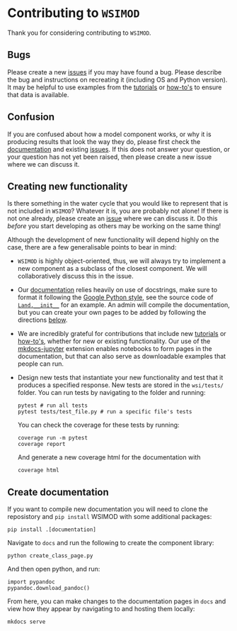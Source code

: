 # Contributing to `WSIMOD`
Thank you for considering contributing to `WSIMOD`. 

## Bugs
Please create a new [issues](https://github.com/barneydobson/wsi/issues) if you may have found a bug. Please describe the bug and instructions on recreating it (including OS and Python version). It may be helpful to use examples from the [tutorials](https://barneydobson.github.io/wsi/tutorials/) or [how-to's](https://barneydobson.github.io/wsi/how-to/) to ensure that data is available.

## Confusion
If you are confused about how a model component works, or why it is producing results that look the way they do, please first check the [documentation](https://barneydobson.github.io/wsi) and existing [issues](https://github.com/barneydobson/wsi/issues). If this does not answer your question, or your question has not yet been raised, then please create a new issue where we can discuss it. 

## Creating new functionality
Is there something in the water cycle that you would like to represent that is not included in `WSIMOD`? Whatever it is, you are probably not alone! If there is not one already, please create an [issue](https://github.com/barneydobson/wsi/issues) where we can discuss it. Do this _before_ you start developing as others may be working on the same thing!

Although the development of new functionality will depend highly on the case, there are a few generalisable points to bear in mind:
 - `WSIMOD` is highly object-oriented, thus, we will always try to implement a new component as a subclass of the closest component. We will collaboratively discuss this in the issue.
 - Our [documentation](https://barneydobson.github.io/wsi) relies heavily on use of docstrings, make sure to format it following the [Google Python style](https://sphinxcontrib-napoleon.readthedocs.io/en/latest/example_google.html), see the source code of [`Land.__init__`](https://barneydobson.github.io/wsi/reference-land/#wsimod.nodes.land.Land.__init__) for an example. An admin will compile the documentation, but you can create your own pages to be added by following the directions [below](#create-documentation).
 - We are incredibly grateful for contributions that include new [tutorials](https://barneydobson.github.io/wsi/tutorials/) or [how-to's](https://barneydobson.github.io/wsi/how-to/), whether for new or existing functionality. Our use of the [mkdocs-jupyter](https://github.com/danielfrg/mkdocs-jupyter) extension enables notebooks to form pages in the documentation, but that can also serve as downloadable examples that people can run.
 - Design new tests that instantiate your new functionality and test that it produces a specified response. New tests are stored in the `wsi/tests/` folder. You can run tests by navigating to the folder and running:
    ```
    pytest # run all tests
    pytest tests/test_file.py # run a specific file's tests
    ```

    You can check the coverage for these tests by running:
    ```
    coverage run -m pytest
    coverage report
    ```

    And generate a new coverage html for the documentation with
    ```
    coverage html
    ```

## Create documentation

If you want to compile new documentation you will need to clone the reposistory and `pip install` WSIMOD with some additional packages:

```
pip install .[documentation]
```

Navigate to `docs` and run the following to create the component library:
```
python create_class_page.py
```


And then open python, and run:
```
import pypandoc
pypandoc.download_pandoc()
```

From here, you can make changes to the documentation pages in `docs` and view how they appear by navigating to and hosting them locally:

```
mkdocs serve
```